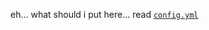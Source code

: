 eh... what should i put here... read [`config.yml`](https://github.com/xoderton/RoflanUtils/blob/main/src/main/resources/config.yml)